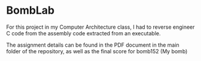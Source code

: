 # BombLab
For this project in my Computer Architecture class, I had to reverse engineer C code from the assembly code extracted from an executable. 


The assignment details can be found in the PDF document in the main folder of the repository, as well as the final score for bomb152 (My bomb)
